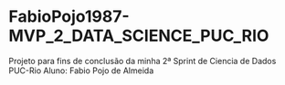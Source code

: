 # FabioPojo1987-MVP_2_DATA_SCIENCE_PUC_RIO
Projeto para fins de conclusão da minha 2ª Sprint de Ciencia de Dados PUC-Rio Aluno: Fabio Pojo de Almeida
